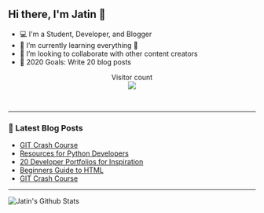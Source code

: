 ## Hi there, I'm Jatin 👋

- 💻 I'm a Student, Developer, and Blogger
- 🌱 I’m currently learning everything 🤣
- 👯 I’m looking to collaborate with other content creators
- 🥅 2020 Goals: Write 20 blog posts

<p align="center"> 
  Visitor count<br>
  <img src="https://profile-counter.glitch.me/jatin2003/count.svg" />
</p>

<!-- ### Connect with me: -->

<br />

---

### 📕 Latest Blog Posts
<!-- BLOG-POST-LIST:START -->
- [GIT Crash Course](https://dev.to/jatinrao/git-crash-course-52i0)
- [Resources for Python Developers](https://jatinrao.dev/resources-for-python-developers-ckd926wsp002938s13wl30qfi)
- [20 Developer Portfolios for Inspiration](https://jatinrao.dev/20-developer-portfolios-for-inspiration-ckczqsjpa00bh95s10gnn6q3j)
- [Beginners Guide to HTML](https://dev.to/jatinrao/beginners-guide-to-html-ibd)
- [GIT Crash Course](https://jatinrao.dev/git-crash-course-ckcs2tax8004fkys140i2elh4)
<!-- BLOG-POST-LIST:END -->

---

<img align="left" alt="Jatin's Github Stats" src="https://github-readme-stats.vercel.app/api?username=jatin2003&show_icons=true&hide_border=true" />
